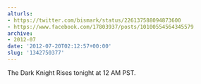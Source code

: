 ```yaml
---
alturls:
- https://twitter.com/bismark/status/226137588094873600
- https://www.facebook.com/17803937/posts/10100554564345579
archive:
- 2012-07
date: '2012-07-20T02:12:57+00:00'
slug: '1342750377'
---
```


The Dark Knight Rises tonight at 12 AM PST.

